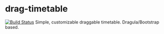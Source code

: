 # drag-timetable
[![Build Status](https://travis-ci.com/DJAndries/drag-timetable.svg?token=RQi4RZxqsycNL6ZXWJyR&branch=master)](https://travis-ci.com/DJAndries/drag-timetable)
Simple, customizable draggable timetable. Dragula/Bootstrap based.
